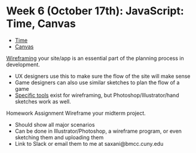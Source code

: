 
<h1>Week 6 (October 17th): JavaScript: Time, Canvas</h1>
<ul>
<li><a href="http://shaunaxani.com/cuny/mmp310/week6/time.html">Time</a></li>
<li><a href="http://shaunaxani.com/cuny/mmp310/week6/canvas.html">Canvas</a></li>

</ul>

<a href="https://en.wikipedia.org/wiki/Website_wireframe">Wireframing</a> your site/app is an essential part of the planning process in development. 
<ul>
<li>UX designers use this to make sure the flow of the site will make sense</li>
<li>Game designers can also use similar sketches to plan the flow of a game</li>
<li><a href="http://mashable.com/2013/04/02/wireframing-tools-mobile/">Specific tools</a> exist for wireframing, but Photoshop/Illustrator/hand sketches work as well.</li>
</ul

<h2>Homework Assignment</h2>
Wireframe your midterm project.
<ul>
<li>Should show all major scenarios</li>
<li>Can be done in Illustrator/Photoshop, a wireframe program, or even sketching them and uploading them</li>
<li>Link to Slack or email them to me at saxani@bmcc.cuny.edu </li>
</ul>


